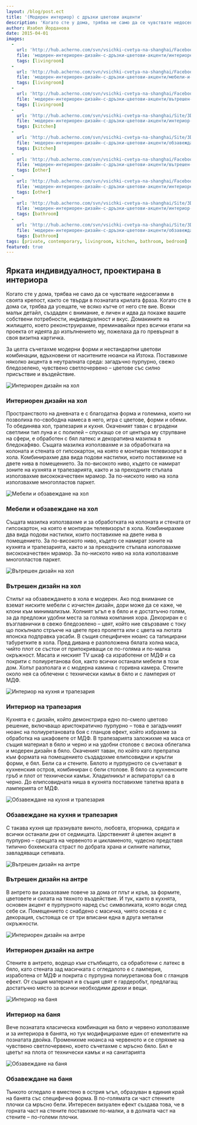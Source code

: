 ```yaml
---
layout: /blog/post.ect
title: '(Модерен интериор) с дръзки цветови акценти'
description: 'Когато сте у дома, трябва не само да се чувствате недосегаеми в своята крепост, както се твърди в познатата крилата фраза. Когато сте в дома си, трябва да усещате, че всяко кътче от него сте вие. Домакините на жилището, което реконструирахме, преминавайки през всички етапи на проекта от идеята до изпълнението му, пожелаха да го превърнат в своя визитна картичка.'
author: Изабел Йорданова
date: 2015-04-01
images:
  -
    url: 'http://hub.acherno.com/svn/vsichki-cvetya-na-shanghai/Facebook/2.23-h_f.jpg'
    file: 'модерен-интериорен-дизайн-с-дръзки-цветови-акценти/интериорен-дизайн-на-хол.jpg'
    tags: [livingroom]
  -
    url: 'http://hub.acherno.com/svn/vsichki-cvetya-na-shanghai/Facebook/2.21-h_f.jpg'
    file: 'модерен-интериорен-дизайн-с-дръзки-цветови-акценти/мебели-и-обзавеждане-на-хол.jpg'
    tags: [livingroom]
  -
    url: 'http://hub.acherno.com/svn/vsichki-cvetya-na-shanghai/Facebook/2.22-h_f.jpg'
    file: 'модерен-интериорен-дизайн-с-дръзки-цветови-акценти/вътрешен-дизайн-на-хол.jpg'
    tags: [livingroom]
  -
    url: 'http://hub.acherno.com/svn/vsichki-cvetya-na-shanghai/Site/3D/2.05-h_F.jpg'
    file: 'модерен-интериорен-дизайн-с-дръзки-цветови-акценти/интериор-на-кухня-и-трапезария.jpg'
    tags: [kitchen]
  -
    url: 'http://hub.acherno.com/svn/vsichki-cvetya-na-shanghai/Site/3D/2.04-h_F.jpg'
    file: 'модерен-интериорен-дизайн-с-дръзки-цветови-акценти/обзавеждане-на-кухня-и-трапезария.jpg'
    tags: [kitchen]
  -
    url: 'http://hub.acherno.com/svn/vsichki-cvetya-na-shanghai/Facebook/1.06-stairs_f.jpg'
    file: 'модерен-интериорен-дизайн-с-дръзки-цветови-акценти/вътрешен-дизайн-на-антре.jpg'
    tags: [other]
  -
    url: 'http://hub.acherno.com/svn/vsichki-cvetya-na-shanghai/Facebook/1.07-stairs_f.jpg'
    file: 'модерен-интериорен-дизайн-с-дръзки-цветови-акценти/интериорен-дизайн-на-антре.jpg'
    tags: [other]
  -
    url: 'http://hub.acherno.com/svn/vsichki-cvetya-na-shanghai/Site/3D/3.02-t_F.jpg'
    file: 'модерен-интериорен-дизайн-с-дръзки-цветови-акценти/интериор-на-баня.jpg'
    tags: [bathroom]
  -
    url: 'http://hub.acherno.com/svn/vsichki-cvetya-na-shanghai/Site/3D/3.01-t_F.jpg'
    file: 'модерен-интериорен-дизайн-с-дръзки-цветови-акценти/обзавеждане-на-баня.jpg'
    tags: [bathroom]
tags: [private, contemporary, livingroom, kitchen, bathroom, bedroom]
featured: true
---
```

## **Ярката индивидуалност, проектирана в интериора**
Когато сте у дома, трябва не само да се чувствате недосегаеми в своята крепост, както се твърди в познатата крилата фраза. Когато сте в дома си, трябва да усещате, че всяко кътче от него сте вие. Всеки малък детайл, създаден с внимание, е личен и идва да покаже вашите собствени потребности, индивидуалност и вкус. Домакините на жилището, което реконструирахме, преминавайки през всички етапи на проекта от идеята до изпълнението му, пожелаха да го превърнат в своя визитна картичка. 

За целта съчетахме модерни форми и нестандартни цветови комбинации, вдъхновени от наситените нюанси на Изтока. Поставихме няколко акцента в неутралната среда: загадъчно пурпурно, свежо бледозелено, чувствено светлочервено – цветове със силно присъствие и въздействие.

![Интериорен дизайн на хол](модерен-интериорен-дизайн-с-дръзки-цветови-акценти/интериорен-дизайн-на-хол.jpg)
### Интериорен дизайн на **хол**

Пространството на дневната е с благодатна форма и големина, които ни позволиха по-свободна намеса в него, игра с цветове, форми и обеми. То обединява хол, трапезария и кухня. Окаченият таван с вградени светлини тип луна и с полилей – спускащо се от центъра му струпване на сфери, е обработен с бял латекс и декоративна мазилка в бледокафяво. Същата мазилка използвахме и за обработката на колоната и стената от гипсокартон, на която е монтиран телевизорът в хола. Комбинирахме два вида подови настилки, които поставихме на двете нива в помещението. За по-високото ниво, където се намират зоните на кухнята и трапезарията, както и за преходните стъпала използвахме висококачествен мрамор. За по-ниското ниво на хола използвахме многопластов паркет.

![Мебели и обзавеждане на хол](модерен-интериорен-дизайн-с-дръзки-цветови-акценти/мебели-и-обзавеждане-на-хол.jpg)
### Мебели и обзавеждане на **хол**

 Същата мазилка използвахме и за обработката на колоната и стената от гипсокартон, на която е монтиран телевизорът в хола. Комбинирахме два вида подови настилки, които поставихме на двете нива в помещението. За по-високото ниво, където се намират зоните на кухнята и трапезарията, както и за преходните стъпала използвахме висококачествен мрамор. За по-ниското ниво на хола използвахме многопластов паркет.

![Вътрешен дизайн на хол](модерен-интериорен-дизайн-с-дръзки-цветови-акценти/вътрешен-дизайн-на-хол.jpg)
### Вътрешен дизайн на **хол**

Стилът на обзавеждането в хола е модерен. Ако под внимание се вземат ниските мебели с изчистен дизайн, дори може да се каже, че клони към минимализъм. Холният ъгъл е в бяло и е достатъчно голям, за да предложи удобни места за голяма компания хора. Декориран е с възглавнички в свежо бледозелено – цвят, който ние свързваме с току що покълнало стръкче на цвете през пролетта или с цвета на лютата японска подправка уасаби. В същия специфичен нюанс са тапицирани табуретките в хола. Пред дивана е разположена бялата холна маса, чийто плот се състои от припокриващи се по-голяма и по-малка окръжност. Масата и ниският TV шкаф са изработени от МДФ и са покрити с полиуретанова боя, както всички останали мебели в този дом. Холът разполага и с модерна камина с горивна камера. Стените около нея са облечени с технически камък в бяло и с ламперия от МДФ.

![Интериор на кухня и трапезария](модерен-интериорен-дизайн-с-дръзки-цветови-акценти/интериор-на-кухня-и-трапезария.jpg)
### Интериор на **трапезария**

Кухнята е с дизайн, който демонстрира едно по-смело цветово решение, включващо аристократично пурпурно – това е загадъчният нюанс на полиуретановата боя с гланцов ефект, който избрахме за обработка на шкафовете от МДФ. В трапезарията заложихме на маса от същия материал в бяло и черно и на удобни столове с висока облегалка и модерен дизайн в бяло. Окаченият таван, по който като препратка към формата на помещението създадохме елипсовидни и кръгли форми, е бял. Бели са и стените. Бялото и пурпурното се съчетават в кухненския остров, комбиниран с бели столове. В бяло са кухненските гръб и плот от технически камък. Хладилникът и аспираторът са в черно. До елипсовидната ниша в кухнята поставихме тапетна врата в ламперията от МДФ.

![Обзавеждане на кухня и трапезария](модерен-интериорен-дизайн-с-дръзки-цветови-акценти/обзавеждане-на-кухня-и-трапезария.jpg)
### Обзавеждане на **кухня и трапезария**

С такава кухня ще празнувате виното, любовта, вторника, срядата и всички останали дни от седмицата. Царственият й цветен акцент в пурпурно – срещата на червеното и цикламеното, чудесно представя типично бохемската страст по добрата храна и силните напитки, завладяващи сетивата.

![Вътрешен дизайн на антре](модерен-интериорен-дизайн-с-дръзки-цветови-акценти/вътрешен-дизайн-на-антре.jpg)
### Вътрешен дизайн на **антре**

В антрето ви разказваме повече за дома от плът и кръв, за формите, цветовете и силата на тяхното въздействие. И тук, както в кухнята, основен акцент е пурпурното наред със символиката, която води след себе си. Помещението с снабдено с масичка, чиято основа е с декорация, състояща се от три вписани една в друга метални окръжности.

![Интериорен дизайн на антре](модерен-интериорен-дизайн-с-дръзки-цветови-акценти/интериорен-дизайн-на-антре.jpg)
### Интериорен дизайн на **антре**

Стените в антрето, водещо към стълбището, са обработени с латекс в бяло, като стената зад масичката с огледалото е с ламперия, изработена от МДФ и покрита с пурпурна полиуретанова боя с гланцов ефект. От същия материал и в същия цвят е гардеробът, предлагащ достатъчно място за всички необходими дрехи и вещи.

![Интериор на баня](модерен-интериорен-дизайн-с-дръзки-цветови-акценти/интериор-на-баня.jpg)
### Интериор на **баня**

Вече познатата класическа комбинация на бяло и червено използвахме и за интериора в банята, но тук модифицирахме един от елементите на познатата двойка. Променихме нюанса на червеното и се спряхме на чувствено светлочервено, което съчетахме с мръсно бяло. Бял е цветът на плота от технически камък и на санитарията

![Обзавеждане на баня](модерен-интериорен-дизайн-с-дръзки-цветови-акценти/обзавеждане-на-баня.jpg)
### Обзавеждане на **баня**

Тънкото огледало е вместено в острия ъгъл, образуван в единия край на банята със специфична форма. В по-голямата си част стенните плочки са мръсно бели. Интересен визуален ефект създава това, че в горната част на стените поставихме по-малки, а в долната част на стените – по-големи плочки.